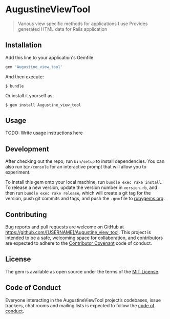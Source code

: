 # AugustineViewTool

> Various view specific methods for applications I use
> Provides generated HTML data for Rails application

## Installation

Add this line to your application's Gemfile:

```ruby
gem 'Augustine_view_tool'
```

And then execute:

    $ bundle

Or install it yourself as:

    $ gem install Augustine_view_tool

## Usage

TODO: Write usage instructions here

## Development

After checking out the repo, run `bin/setup` to install dependencies. You can also run `bin/console` for an interactive prompt that will allow you to experiment.

To install this gem onto your local machine, run `bundle exec rake install`. To release a new version, update the version number in `version.rb`, and then run `bundle exec rake release`, which will create a git tag for the version, push git commits and tags, and push the `.gem` file to [rubygems.org](https://rubygems.org).

## Contributing

Bug reports and pull requests are welcome on GitHub at https://github.com/[USERNAME]/Augustine_view_tool. This project is intended to be a safe, welcoming space for collaboration, and contributors are expected to adhere to the [Contributor Covenant](http://contributor-covenant.org) code of conduct.

## License

The gem is available as open source under the terms of the [MIT License](https://opensource.org/licenses/MIT).

## Code of Conduct

Everyone interacting in the AugustineViewTool project’s codebases, issue trackers, chat rooms and mailing lists is expected to follow the [code of conduct](https://github.com/[USERNAME]/Augustine_view_tool/blob/master/CODE_OF_CONDUCT.md).
